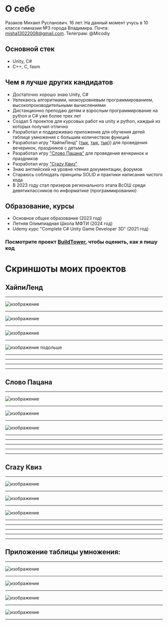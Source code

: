 # О себе
Разаков Михаил Русланович. 16 лет. На данный момент учусь в 10 классе гимназии №3 города Владимира. 
Почта: misha13022008@gmail.com. Телеграм: @Micodiy

## Основной стек
- Unity, C#
- C++, C, fasm

## Чем я лучше других кандидатов
- Достаточно хорошо знаю Unity, C#
- Увлекаюсь алгоритмами, низкоуровневым программированием, высокопроизводительными вычислениями
- Дистанционно преподаю детям и взрослым программирование на python и C# уже более трех лет
- Создал 5 проектов для курсовых работ на unity и python, каждый из которых получил отлично
- Разработал и поддерживаю приложение для обучения детей таблице умножения с большим количеством функций
- Разработал игру "ХайпиЛенд" ([тык](https://vk.com/club_event_market?z=video45503913_456240541%2F3f924ebecd7d4b11d6%2Fpl_wall_-93355641), [тык](https://vk.com/market/product/khaypilend-226436610-9590082), [тык](https://v21.skladchik.org/threads/xajpilend-igra-s-proektorom-mixail-gorshenin.442154/))) для проведения вечеринок, праздников с детьми
- Разработал игру ["Слово Пацана"](https://vk.com/video/@djmichael93?z=video45503913_456240462%2Fpl_45503913_-2) для проведения вечеринок и праздников
- Разработал игру ["Crazy Квиз"](https://vk.com/club_event_market?z=video45503913_456240723%2Fpl_wall_-93355641)
- Знаю английский на уровне чтения документации, форумов
- Стараюсь соблюдать принципы SOLID и практики написания чистого кода
- В 2023 году стал призеров регионального этапа ВсОШ среди девятиклассников по информатике (программированию)

## Образование, курсы
- Основное общее образование (2023 год)
- Летняя Олимпиадная Школа МФТИ (2024 год)
- Udemy курс "Complete C# Unity Game Developer 3D" (2021 год)

### Посмотрите проект [BuildTower](https://github.com/Misha1302/BuildTower), чтобы оценить, как я пишу код


# Скриншоты моих проектов
## ХайпиЛенд
- - -
![изображение](https://github.com/user-attachments/assets/479cda88-5f86-403d-a749-b46ded41312e)
- - -
![изображение](https://github.com/user-attachments/assets/4ee03008-4751-485d-9948-7141f2478a11)
- - -
![изображение](https://github.com/user-attachments/assets/dae63aba-4dc2-4567-a002-7ba337e2bb3d)
- - -
![изображение](https://github.com/user-attachments/assets/1e8b0dc2-eede-452a-be91-dd2d4acb2a1c)
подольше
- - -
- - -
- - -
- - -

## Слово Пацана
- - -
![изображение](https://github.com/user-attachments/assets/2c70426f-5709-487f-baf2-b56dc802de1a)
- - -
![изображение](https://github.com/user-attachments/assets/210c2744-45f4-468f-b21f-7f96fa7e98a7)
- - -
![изображение](https://github.com/user-attachments/assets/f978ef29-4846-4b5c-9ec2-7345fa67831e)
- - -

- - -
- - -
- - -
- - -

## Crazy Квиз
- - -
![изображение](https://github.com/user-attachments/assets/c99bd746-b021-482c-a64b-4bb362cc4c89)
- - -
![изображение](https://github.com/user-attachments/assets/291a983f-7252-41ce-9d8f-e8cf00629d44)
- - -
![изображение](https://github.com/user-attachments/assets/6d8ac431-572e-40fe-aa38-db57426312ed)
- - -

- - -
- - -
- - -
- - -

## Приложение таблицы умножения:
- - - 
![изображение](https://github.com/user-attachments/assets/078120d9-bb20-4842-8f0c-5115adb26a7a)
- - -
![изображение](https://github.com/user-attachments/assets/7faf9d36-c9f3-402d-8346-0aadf3d44231)
- - -
![изображение](https://github.com/user-attachments/assets/0e05e1f2-c531-4b6b-a1e3-4e7e2c20d0a4)
- - -
![изображение](https://github.com/user-attachments/assets/730b419f-01cf-4992-9e73-1c1792b970fa)
- - -

